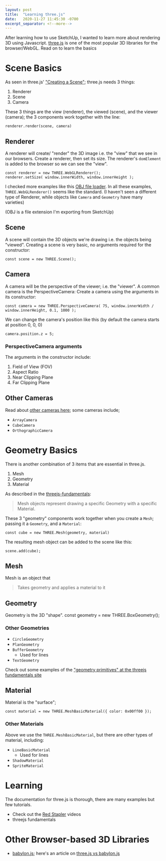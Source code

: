 ```yaml
---
layout: post
title:  "Learning three.js"
date:   2020-11-27 11:45:30 -0700
excerpt_separator: <!--more-->
---
```


After learning how to use SketchUp, I wanted to learn more about rendering 3D using Javascript. [three.js](https://threejs.org/docs/index.html#manual/en/introduction/Creating-a-scene) is one of the most popular 3D libraries for the browser/WebGL. Read on to learn the basics

<!--more-->

# Scene Basics

As seen in three.js' ["Creating a Scene"](https://threejs.org/docs/index.html#manual/en/introduction/Creating-a-scene);  three.js needs 3 things:
 1. Renderer
 2. Scene
 3. Camera

These 3 things are the view (renderer), the viewed (scene), and the viewer (camera); the 3 components work together with the line: 

    renderer.render(scene, camera)


## Renderer
A renderer will create/ "render" the 3D image i.e. the "view" that we see in our browsers. Create a renderer, then set its size. The renderer's `domElement` is added to the browser so we can see the "view".

    const renderer = new THREE.WebGLRenderer();
    renderer.setSize( window.innerWidth, window.innerHeight );

I checked more examples like this [OBJ file loader](https://github.com/mrdoob/three.js/blob/master/examples/webgl_loader_obj.html). In all these examples,  `THREE.WebGLRenderer()` seems like the standard. (I haven't seen a different type of Renderer, while objects like `Camera` and `Geometry` have many varieties)

(OBJ is a file extension I'm exporting from SketchUp)

## Scene
A scene will contain the 3D objects we're drawing i.e. the objects being "viewed". Creating a scene is very basic, no arguments required for the constructor:

    const scene = new THREE.Scene();

## Camera
A camera will be the perspective of the viewer; i.e. the "viewer". A common camera is the PerspectiveCamera: Create a camera using the arguments in its constructor:

    const camera = new THREE.PerspectiveCamera( 75, window.innerWidth / window.innerHeight, 0.1, 1000 );

We can change the camera's position like this (by default the camera starts at position 0, 0, 0)

    camera.position.z = 5;

### PerspectiveCamera arguments 
The arguments in the constructor include:
  1. Field of View (FOV) 
  2. Aspect Ratio
  3. Near Clipping Plane
  4. Far Clipping Plane

## Other Cameras
Read about [other cameras here](https://threejs.org/docs/#api/en/cameras/Camera); some cameras include;

 - `ArrayCamera`
 - `CubeCamera`
 - `OrthographicCamera`


# Geometry Basics
There is another combination of 3 items that are essential in three.js. 

 1. Mesh
 2. Geometry
 3. Material

As described in the [threejs-fundamentals](https://threejsfundamentals.org/threejs/lessons/threejs-fundamentals.html): 

 > Mesh objects represent drawing a specific Geometry with a specific Material.

These 3 "geometry" components work together when you create a `Mesh`; passing it a `Geometry`, and a `Material`: 

    const cube = new THREE.Mesh(geometry, material)

The resulting mesh object can be added to the scene like this: 

    scene.add(cube);

## Mesh
Mesh is an object that
 > Takes geometry and applies a material to it

## Geometry
Geometry is the 3D "shape".
    const geometry = new THREE.BoxGeometry();

### Other Geometries

 - `CircleGeometry`
 - `PlanGeometry`
 - `BufferGeometry`
   - Used for lines
 - `TextGeometry`

Check out some examples of the ["geometry primitives" at the threejs fundamentals site](https://threejsfundamentals.org/threejs/lessons/threejs-primitives.html)

## Material
Material is the "surface";

    const material = new THREE.MeshBasicMaterial({ color: 0x00ff00 });


### Other Materials
Above we use the `THREE.MeshBasicMaterial`, but there are other types of material, including:
 - `LineBasicMaterial`
   - Used for lines
 - `ShadowMaterial`
 - `SpriteMaterial`


# Learning
The documentation for three.js is thorough, there are many examples but few tutorials.

 - Check out the [Red Stapler](https://www.youtube.com/watch?v=cp-H_6VODko&feature=emb_logo) videos
 - threejs fundamentals

# Other Browser-based 3D Libraries
 - [babylon.js](https://www.babylonjs.com/); here's an article on [three.js vs babylon.js](https://medium.com/javascript-in-plain-english/webgl-frameworks-three-js-vs-babylon-js-36975d915694)
